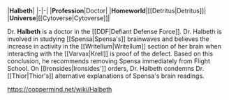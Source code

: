 |**Halbeth**|
|-|-|
|**Profession**|Doctor|
|**Homeworld**|[[Detritus\|Detritus]]|
|**Universe**|[[Cytoverse\|Cytoverse]]|

Dr. **Halbeth** is a doctor in the [[DDF\|Defiant Defense Force]].
Dr. Halbeth is involved in studying [[Spensa\|Spensa's]] brainwaves and believes the increase in activity in the [[Writellum\|Writellum]] section of her brain when interacting with the [[Varvax\|Krell]] is proof of the defect. Based on this conclusion, he recommends removing Spensa immediately from Flight School. On [[Ironsides\|Ironsides']] orders, Dr. Halbeth condemns Dr. [[Thior\|Thior's]] alternative explanations of Spensa's brain readings.



https://coppermind.net/wiki/Halbeth